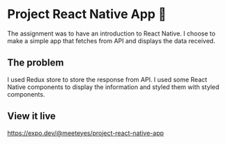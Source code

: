 # Project React Native App 📱

The assignment was to have an introduction to React Native. I choose to make a simple app that fetches from API and displays the data received.

## The problem

I used Redux store to store the response from API. I used some React Native components to display the information and styled them with styled components.

## View it live

https://expo.dev/@meeteyes/project-react-native-app
